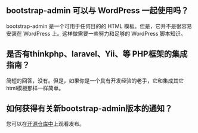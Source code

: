 
## bootstrap-admin 可以与 WordPress 一起使用吗？ <!-- {docsify-ignore-all} -->
bootstrap-admin 是一个可用于任何目的的 HTML 模板。但是，它并不是很容易安装在 WordPress 上。这样做需要一些努力和足够的 WordPress 脚本知识。

## 是否有thinkphp、laravel、Yii、等 PHP框架的集成指南？

简短的回答，没有。但是，如果你是一个具有开发经验的老手，它和集成其它html模板那样一样简单。


## 如何获得有关新bootstrap-admin版本的通知？

您可以在[开源仓库中](https://gitee.com/ajiho/bootstrap-admin)上观看发布。